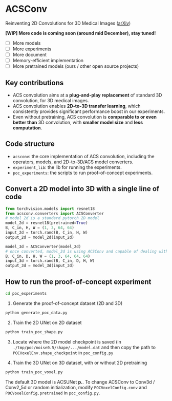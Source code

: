 # ACSConv
Reinventing 2D Convolutions for 3D Medical Images ([arXiv](https://arxiv.org/abs/1911.10477))

**[WIP] More code is coming soon (around mid December), stay tuned!**
* [ ] More models
* [ ] More experiments
* [ ] More document
* [ ] Memory-efficient implementation
* [ ] More pretrained models (ours / other open source projects)

## Key contributions
* ACS convolution aims at a **plug-and-play replacement** of standard 3D convolution, for 3D medical images.
* ACS convolution enables **2D-to-3D transfer learning**, which consistently provides significant performance boost in our experiments.
* Even without pretraining, ACS convolution is **comparable to or even better than** 3D convolution, with **smaller model size** and **less computation**.


## Code structure
* ``acsconv``: the core implementation of ACS convolution, including the operators, models, and 2D-to-3D/ACS model converters. 
* ``experiment_lib``: the lib for running the experiments.
* ``poc_experiments``: the scripts to run proof-of-concept experiments.

## Convert a 2D model into 3D with a single line of code
```python
from torchvision.models import resnet18
from acsconv.converters import ACSConverter
# model_2d is a standard pytorch 2D model
model_2d = resnet18(pretrained=True)
B, C_in, H, W = (1, 3, 64, 64)
input_2d = torch.rand(B, C_in, H, W)
output_2d = model_2d(input_2d)

model_3d = ACSConverter(model_2d)
# once converted, model_3d is using ACSConv and capable of dealing with 3D data.
B, C_in, D, H, W = (1, 3, 64, 64, 64)
input_3d = torch.rand(B, C_in, D, H, W)
output_3d = model_3d(input_3d)
```

## How to run the proof-of-concept experiment

```bash
cd poc_experiments
```

1. Generate the proof-of-concept dataset (2D and 3D)
```python
python generate_poc_data.py
```
2. Train the 2D UNet on 2D dataset
```python
python train_poc_shape.py
```
3. Locate where the 2D model checkpoint is saved (in ```./tmp/poc/noise0.5/shape/.../model.dat``` and then copy the path to ```POCVoxelEnv.shape_checkpoint``` in ```poc_config.py```

4. Train the 3D UNet on 3D dataset, with or without 2D pretraining
```python
python train_poc_voxel.py
```

The default 3D model is ACSUNet **p.**. To change ACSConv to Conv3d / Conv2_5d or random initialization, modify ```POCVoxelConfig.conv``` and ```POCVoxelConfig.pretrained``` in ```poc_config.py```.
